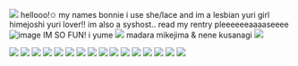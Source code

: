 ![](https://media.discordapp.net/attachments/1036324462481649774/1050685367889711134/BB39C35D-8485-4D31-883B-4026EFF55C57.png) hellooo!✩ my names bonnie i use she/lace and im a lesbian yuri girl himejoshi yuri lover!! im also a syshost.. read my rentry pleeeeeeaaaaseeee ![image](https://wilardo.crd.co/assets/images/gallery02/fcc720c7.gif?v=b62e9456) IM SO FUN! i yume ![](https://wilardo.crd.co/assets/images/gallery27/edf97b53.gif?v=b62e9456) madara mikejima & nene kusanagi ![](https://wilardo.crd.co/assets/images/gallery27/edf97b53.gif?v=b62e9456)

![](https://files.catbox.moe/g5pd4h.png) ![](https://files.catbox.moe/j4l52v.png) ![](https://files.catbox.moe/phufy4.png) ![](https://files.catbox.moe/0q33rr.gif) ![](https://files.catbox.moe/eshyfz.gif) ![](https://files.catbox.moe/63cmd8.png) ![](https://files.catbox.moe/2493ha.png) ![](https://wilardo.crd.co/assets/images/gallery13/7e8a357b.png?v=b62e9456) ![](https://files.catbox.moe/z58cwk.jpg) ![](https://files.catbox.moe/x8tvd2.png) ![](https://files.catbox.moe/zt7ql4.jpeg) ![](https://files.catbox.moe/kjkdoz.webp) ![](https://files.catbox.moe/faozp1.png) ![](https://wilardo.crd.co/assets/images/gallery10/cf036dde.gif?v=b62e9456) ![](https://files.catbox.moe/sm4heu.png) ![](https://wilardo.crd.co/assets/images/gallery13/b0d53733.png?v=b62e9456)
